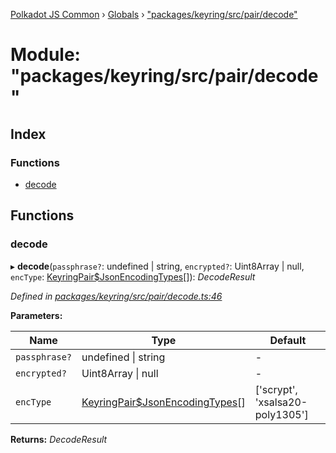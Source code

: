 [Polkadot JS Common](../README.md) › [Globals](../globals.md) › ["packages/keyring/src/pair/decode"](_packages_keyring_src_pair_decode_.md)

# Module: "packages/keyring/src/pair/decode"

## Index

### Functions

* [decode](_packages_keyring_src_pair_decode_.md#decode)

## Functions

###  decode

▸ **decode**(`passphrase?`: undefined | string, `encrypted?`: Uint8Array | null, `encType`: [KeyringPair$JsonEncodingTypes](_packages_keyring_src_types_.md#keyringpairjsonencodingtypes)[]): *DecodeResult*

*Defined in [packages/keyring/src/pair/decode.ts:46](https://github.com/polkadot-js/common/blob/61b57687/packages/keyring/src/pair/decode.ts#L46)*

**Parameters:**

Name | Type | Default |
------ | ------ | ------ |
`passphrase?` | undefined &#124; string | - |
`encrypted?` | Uint8Array &#124; null | - |
`encType` | [KeyringPair$JsonEncodingTypes](_packages_keyring_src_types_.md#keyringpairjsonencodingtypes)[] | ['scrypt', 'xsalsa20-poly1305'] |

**Returns:** *DecodeResult*
